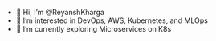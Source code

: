 - 👋 Hi, I’m @ReyanshKharga
- 👀 I’m interested in DevOps, AWS, Kubernetes, and MLOps
- 🌱 I’m currently exploring Microservices on K8s

<!---
ReyanshKharga/ReyanshKharga is a ✨ special ✨ repository because its `README.md` (this file) appears on your GitHub profile.
You can click the Preview link to take a look at your changes.
--->
